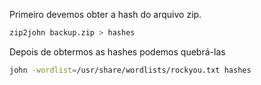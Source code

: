 Primeiro devemos obter a hash do arquivo zip.
```bash
zip2john backup.zip > hashes
```

Depois de obtermos as hashes podemos quebrá-las
```bash
john -wordlist=/usr/share/wordlists/rockyou.txt hashes
```
